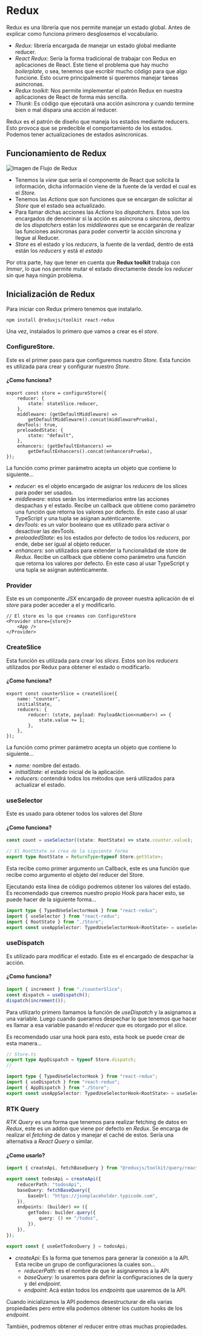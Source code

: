 # Redux

Redux es una librería que nos permite manejar un estado global. Antes de explicar como funciona primero desglosemos el vocabulario.

-   _Redux:_ librería encargada de manejar un estado global mediante reducer.
-   _React Redux:_ Sería la forma tradicional de trabajar con Redux en aplicaciones de React. Este tiene el problema que hay mucho _boilerplate_, o sea, tenemos que escribir mucho código para que algo funcione. Esto ocurre principalmente si queremos manejar tareas asíncronas.
-   _Redux toolkit:_ Nos permite implementar el patrón Redux en nuestra aplicaciones de React de forma más sencilla.
-   _Thunk_: Es código que ejecutará una acción asíncrona y cuando termine bien o mal dispara una acción al reducer.

Redux es el patrón de diseño que maneja los estados mediante reducers. Esto provoca que se predecible el comportamiento de los estados.
Podemos tener actualizaciones de estados asincronícas.

## Funcionamiento de Redux

![Imagen de Flujo de Redux](assets/image.png)

-   Tenemos la _view_ que sería el componente de React que solicita la información, dicha información viene de la fuente de la verdad el cual es el _Store._
-   Tenemos las _Actions_ que son funciones que se encargan de solicitar al _Store_ que el estado sea actualizado.
-   Para llamar dichas acciones las _Actions_ los _dispatchers_. Estos son los encargados de denominar si la acción es asíncrona o síncrona, dentro de los _dispatchers_ están los _middlewares_ que se encargarán de realizar las funciones asíncronas para poder convertir la acción síncrona y llegue al Reducer.
-   _Store_ es el estado y los _reducers_, la fuente de la verdad, dentro de está están los _reducers_ y está el _estado_

Por otra parte, hay que tener en cuenta que **Redux toolkit** trabaja con _Immer_, lo que nos permite mutar el estado directamente desde los _reducer_ sin que haya ningún problema.

## Inicialización de Redux

Para iniciar con Redux primero tenemos que instalarlo.

`npm install @reduxjs/toolkit react-redux`

Una vez, instalados lo primero que vamos a crear es el _store_.

### ConfigureStore.

Este es el primer paso para que configuremos nuestro _Store_. Esta función es utilizada para crear y configurar nuestro _Store_.

#### ¿Como funciona?

```tsx
export const store = configureStore({
    reducer: {
        state: stateSlice.reducer,
    },
    middleware: (getDefaultMiddleware) =>
        getDefaultMiddleware().concat(middlewarePrueba),
    devTools: true,
    preloadedState: {
        state: "default",
    },
    enhancers: (getDefaultEnhancers) =>
        getDefaultEnhancers().concat(enhancersPrueba),
});
```

La función como primer parámetro acepta un objeto que contiene lo siguiente...

-   _reducer_: es el objeto encargado de asignar los _reducers_ de los slices para poder ser usados.
-   _middleware_: estos serán los intermediarios entre las acciones despachas y el estado. Recibe un callback que obtiene como parámetro una función que retorna los valores por defecto. En este caso al usar TypeScript y una tupla se asignan auténticamente.
-   _devTools_: es un valor booleano que es utilizado para activar o desactivar las devTools.
-   _preloadedState_: es los estados por defecto de todos los _reducers_, por ende, debe ser igual al objeto reducer.
-   _enhancers_: son utilizados para extender la funcionalidad de store de _Redux_. Recibe un callback que obtiene como parámetro una función que retorna los valores por defecto. En este caso al usar TypeScript y una tupla se asignan auténticamente.

### Provider

Este es un componente _JSX_ encargado de proveer nuestra aplicación de el _store_ para poder acceder a el y modificarlo.

```tsx
// El store es lo que creamos con ConfigureStore
<Provider store={store}>
    <App />
</Provider>
```

### CreateSlice

Esta función es utilizada para crear los _slices_. Estos son los _reducers_ utilizados por Redux para obtener el estado o modificarlo.

#### ¿Como funciona?

```tsx
export const counterSlice = createSlice({
    name: "counter",
    initialState,
    reducers: {
        reducer: (state, payload: PayloadAction<number>) => {
            state.value += 1;
        },
    },
});
```

La función como primer parámetro acepta un objeto que contiene lo siguiente...

-   _name:_ nombre del estado.
-   _initialState:_ el estado inicial de la aplicación.
-   _reducers:_ contendrá todos los métodos que será utilizados para actualizar el estado.

### useSelector

Este es usado para obtener todos los valores del _Store_

#### ¿Como funciona?

```ts
const count = useSelector((state: RootState) => state.counter.value);

// El RootState se crea de la siguiente forma
export type RootState = ReturnType<typeof Store.getState>;
```

Esta recibe como primer argumento un Callback, este es una función que recibe como argumento el objeto del reducer del Store.

Ejecutando esta línea de código podremos obtener los valores del estado. Es recomendado que creemos nuestro propio Hook para hacer esto, se puede hacer de la siguiente forma...

```ts
import type { TypedUseSelectorHook } from "react-redux";
import { useSelector } from "react-redux";
import { RootState } from "./Store";
export const useAppSelector: TypedUseSelectorHook<RootState> = useSelector;
```

### useDispatch

Es utilizado para modificar el estado. Este es el encargado de despachar la acción.

#### ¿Como funciona?

```ts
import { increment } from "./counterSlice";
const dispatch = useDispatch();
dispatch(increment());
```

Para utilizarlo primero llamamos la función de _useDispatch_ y la asignamos a una variable. Luego cuando queramos despechar lo que tenemos que hacer es llamar a esa variable pasando el _reducer_ que es otorgado por el _slice_.

Es recomendado usar una hook para esto, esta hook se puede crear de esta manera...

```ts
// Store.ts
export type AppDispatch = typeof Store.dispatch;
//

import type { TypedUseSelectorHook } from "react-redux";
import { useDispatch } from "react-redux";
import { AppDispatch } from "./Store";
export const useAppSelector: TypedUseSelectorHook<RootState> = useSelector;
```

### RTK Query

_RTK Query_ es una forma que tenemos para realizar fetching de datos en _Redux_, este es un addon que viene por defecto en _Redux_. Se encarga de realizar el _fetching_ de datos y manejar el caché de estos. Sería una alternativa a _React Query_ o similar.

#### ¿Como usarlo?

```ts
import { createApi, fetchBaseQuery } from "@reduxjs/toolkit/query/react";

export const todosApi = createApi({
    reducerPath: "todosApi",
    baseQuery: fetchBaseQuery({
        baseUrl: "https://jsonplaceholder.typicode.com",
    }),
    endpoints: (builder) => ({
        getTodos: builder.query({
            query: () => "/todos",
        }),
    }),
});

export const { useGetTodosQuery } = todosApi;
```

- _createApi:_ Es la forma que tenemos para generar la conexión a la API. Esta recibe un grupo de configuraciones la cuales son...
  - _reducerPath:_ es el nombre de que le asignaremos a la API.
  - _baseQuery:_ lo usaremos para definir la configuraciones de la query y del _endpoint_.
  - _endpoint_: Acá están todos los _endpoints_ que usaremos de la API.

Cuando inicializamos la API podemos desestructurar de ella varias propiedades pero entre ella podemos obtener los custom hooks de los _endpoint_.

También, podremos obtener el reducer entre otras muchas propiedades.
